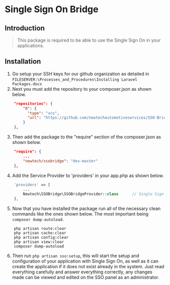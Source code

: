 # Single Sign On Bridge

## Introduction

> This package is required to be able to use the Single Sign On in your applications.

## Installation
1) Go setup your SSH keys for our github organization as detailed in `FILESERVER:\Processes_and_Procedures\Installing Laravel Packages.docx`
2) Next you must add the repository to your composer.json as shown below.
```json
	"repositories": {
	    "0": {
	      "type": "vcs",
	      "url": "https://github.com/newtechautomotiveservices/SSO-Bridge-Package.git"
	    }
	},
```
3) Then add the package to the "require" section of the composer.json as shown below.
```json
	"require": {
	    ...
	    "newtech/ssobridge": "dev-master"
	},
```
4) Add the Service Provider to 'providers' in your app.php as shown below.
```php
	'providers' => [
		...
		Newtech\SSOBridge\SSOBridgeProvider::class		// Single Sign On Bridge
	],
```
5) Now that you have installed the package run all of the necessary clean commands like the ones shown below. The most important being `composer dump-autoload`.
```shell
	php artisan route:clear
	php artisan cache:clear
	php artisan config:clear
	php artisan view:clear
	composer dump-autoload
```
6) Then run `php artisan sso:setup`, this will start the setup and configuration of your application with Single Sign On, as well as it can create the application if it does not exist already in the system. Just read everything carefully and answer everything correctly, any changes made can be viewed and edited on the SSO panel as an administrator.
